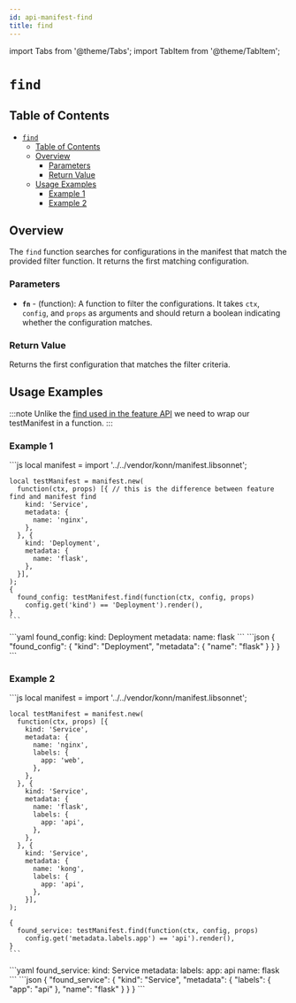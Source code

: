 ```yaml
---
id: api-manifest-find
title: find
---
```


import Tabs from '@theme/Tabs';
import TabItem from '@theme/TabItem';

# `find`

## Table of Contents
- [`find`](#find)
  - [Table of Contents](#table-of-contents)
  - [Overview](#overview)
    - [Parameters](#parameters)
    - [Return Value](#return-value)
  - [Usage Examples](#usage-examples)
    - [Example 1](#example-1)
    - [Example 2](#example-2)

## Overview
The `find` function searches for configurations in the manifest that match the provided filter function. It returns the first matching configuration.

### Parameters
- **`fn`** -  (function):  A function to filter the configurations. It takes `ctx`, `config`, and `props` as arguments and should return a boolean indicating whether the configuration matches.

### Return Value
Returns the first configuration that matches the filter criteria.

## Usage Examples

:::note
Unlike the [find used in the feature API](/api/feature/api-feature-find) we need to wrap our testManifest in a function.
:::

### Example 1
<Tabs>
  <TabItem value="jsonnet" label="Jsonnet" default>
    ```js
    local manifest = import '../../vendor/konn/manifest.libsonnet';

    local testManifest = manifest.new(
      function(ctx, props) [{ // this is the difference between feature find and manifest find
        kind: 'Service',
        metadata: {
          name: 'nginx',
        },
      }, {
        kind: 'Deployment',
        metadata: {
          name: 'flask',
        },
      }],
    );
    {
      found_config: testManifest.find(function(ctx, config, props)
        config.get('kind') == 'Deployment').render(),
    }
    ``` 
  </TabItem>
  <TabItem value="yaml" label="YAML Output">
    ```yaml
    found_config:
      kind: Deployment
      metadata:
        name: flask
    ```
  </TabItem>
  <TabItem value="json" label="JSON Output">
    ```json
    {
       "found_config": {
          "kind": "Deployment",
          "metadata": {
             "name": "flask"
          }
       }
    }
    ```
  </TabItem>
</Tabs>

### Example 2
<Tabs>
  <TabItem value="jsonnet" label="Jsonnet" default>
    ```js
    local manifest = import '../../vendor/konn/manifest.libsonnet';

    local testManifest = manifest.new(
      function(ctx, props) [{
        kind: 'Service',
        metadata: {
          name: 'nginx',
          labels: {
            app: 'web',
          },
        },
      }, {
        kind: 'Service',
        metadata: {
          name: 'flask',
          labels: {
            app: 'api',
          },
        },
      }, {
        kind: 'Service',
        metadata: {
          name: 'kong',
          labels: {
            app: 'api',
          },
        }],
    );

    {
      found_service: testManifest.find(function(ctx, config, props)
        config.get('metadata.labels.app') == 'api').render(),
    }
    ```
  </TabItem>
  <TabItem value="yaml" label="YAML Output">
    ```yaml
    found_service:
      kind: Service
      metadata:
        labels:
          app: api
        name: flask
    ```
  </TabItem>
  <TabItem value="json" label="JSON Output">
    ```json
    {
       "found_service": {
          "kind": "Service",
          "metadata": {
             "labels": {
                "app": "api"
             },
             "name": "flask"
          }
       }
    }
    ```
  </TabItem>
</Tabs>